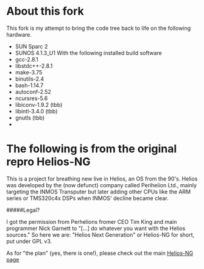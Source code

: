 About this fork
===============
This fork is my attempt to bring the code tree back to life on the following hardware.
- SUN Sparc 2
- SUNOS 4.1.3_U1
With the following installed build software
- gcc-2.8.1
- libstdc++-2.8.1
- make-3.75
- binutils-2.4
- bash-1.14.7
- autoconf-2.52
- ncursres-5.6
- libiconv-1.9.2 (tbb)
- libintl-3.4.0 (tbb)
- gnutls (tbb)
-

The following is from the original repro
Helios-NG
=========

This is a project for breathing new live in Helios, an OS from the 90's.
Helios was developed by the (now defunct) company called Perihelion Ltd., 
mainly targeting the INMOS Transputer but later adding other CPUs like
the ARM series or TMS320c4x DSPs when INMOS' decline became clear.

#####Legal?

I got the permission from Perhelions fromer CEO Tim King and main 
programmer Nick Garnett to "[...] do whatever you want with the Helios sources."
So here we are: "Helios Next Generation" or Helios-NG for short, put under
GPL v3.

As for "the plan" (yes, there is one!), please check out the main [Helios-NG page](http://www.geekdot.com/helios-ng)

